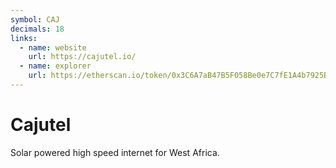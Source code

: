 ```yaml
---
symbol: CAJ
decimals: 18
links:
  - name: website
    url: https://cajutel.io/
  - name: explorer
    url: https://etherscan.io/token/0x3C6A7aB47B5F058Be0e7C7fE1A4b7925B8aCA40e
---
```


# Cajutel

Solar powered high speed internet for West Africa.
